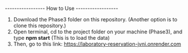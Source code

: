 ----------------- How to Use ------------------
1. Download the Phase3 folder on this repository. (Another option is to clone this repository.)
2. Open terminal, cd to the project folder on your machine (Phase3), and type **npm start** (This is to load the data)
3. Then, go to this link: https://laboratory-reservation-jvni.onrender.com
   
